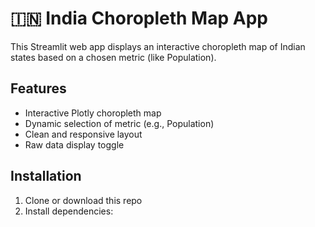 # 🇮🇳 India Choropleth Map App

This Streamlit web app displays an interactive choropleth map of Indian states based on a chosen metric (like Population).

## Features

- Interactive Plotly choropleth map
- Dynamic selection of metric (e.g., Population)
- Clean and responsive layout
- Raw data display toggle

## Installation

1. Clone or download this repo
2. Install dependencies:
